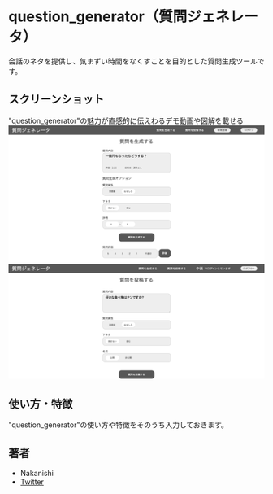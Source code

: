 # question_generator（質問ジェネレータ）

会話のネタを提供し、気まずい時間をなくすことを目的とした質問生成ツールです。
 

 
## スクリーンショット 
 
"question_generator"の魅力が直感的に伝えわるデモ動画や図解を載せる
![generattor_4.php](generator_4.php.png)
![question_post.php](question_post.php.png)


 
 
## 使い方・特徴
 
"question_generator"の使い方や特徴をそのうち入力しておきます。
 
 
## 著者
 
* Nakanishi
* [Twitter](https://twitter.com/Nakana_design)
